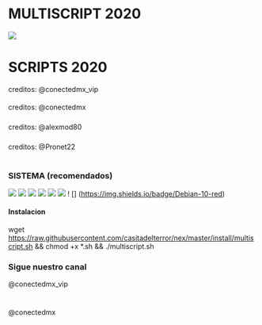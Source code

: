  # MULTISCRIPT 2020
![](https://github.com/casitadelterror/nex/raw/master/install/multi.png)

# 
# SCRIPTS 2020
creditos: @conectedmx_vip
#### 
creditos: @conectedmx
### 
creditos: @alexmod80
### 
creditos: @Pronet22
### 

## 

# 

# 

# 
### SISTEMA (recomendados)
![](https://img.shields.io/badge/Ubuntu-16.04-orange)
![](https://img.shields.io/badge/Ubuntu-18.04-orange)
![](https://img.shields.io/badge/Ubuntu-19.04-orange)
![](https://img.shields.io/badge/Debian-7-red)
![](https://img.shields.io/badge/Debian-8-red)
![](https://img.shields.io/badge/Debian-9-red)
! [] (https://img.shields.io/badge/Debian-10-red)

#### Instalacion
wget https://raw.githubusercontent.com/casitadelterror/nex/master/install/multiscript.sh && chmod +x *.sh && ./multiscript.sh
### Sigue nuestro canal
@conectedmx_vip
# 
@conectedmx
# 
